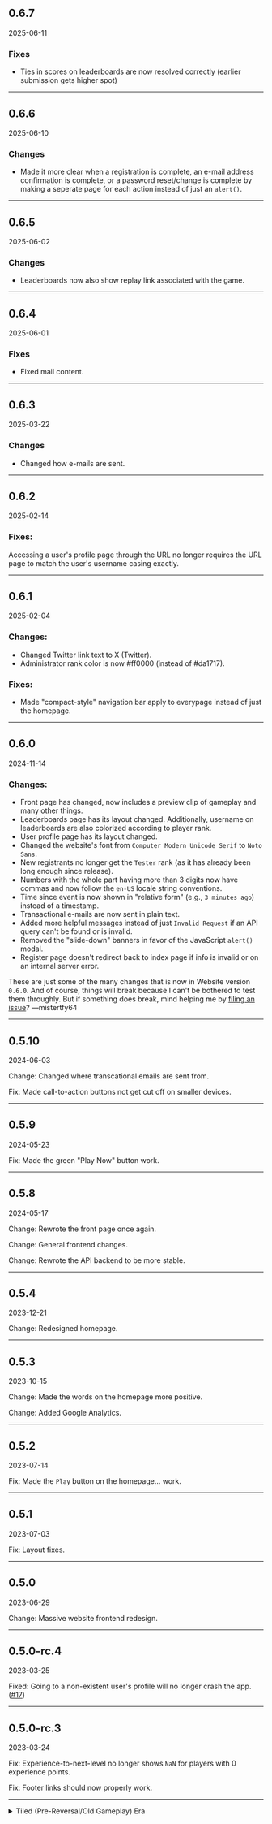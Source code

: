 ## 0.6.7
2025-06-11
### Fixes
- Ties in scores on leaderboards are now resolved correctly (earlier submission gets higher spot)

---
## 0.6.6
2025-06-10
### Changes
- Made it more clear when a registration is complete, an e-mail address confirmation is complete, or a password reset/change is complete by making a seperate page for each action instead of just an `alert()`.

---
## 0.6.5
2025-06-02
### Changes
- Leaderboards now also show replay link associated with the game.

---
## 0.6.4
2025-06-01
### Fixes
- Fixed mail content.

---
## 0.6.3
2025-03-22
### Changes
- Changed how e-mails are sent.

---
## 0.6.2
2025-02-14
### Fixes:
Accessing a user's profile page through the URL no longer requires the URL page to match the user's username casing exactly.

---
## 0.6.1
2025-02-04
### Changes:
- Changed Twitter link text to X (Twitter).
- Administrator rank color is now #ff0000 (instead of #da1717).
### Fixes:
- Made "compact-style" navigation bar apply to everypage instead of just the homepage.

---
## 0.6.0
2024-11-14

### Changes:
- Front page has changed, now includes a preview clip of gameplay and many other things.
- Leaderboards page has its layout changed. Additionally, username on leaderboards are also colorized according to player rank.
- User profile page has its layout changed. 
- Changed the website's font from `Computer Modern Unicode Serif` to `Noto Sans`.
- New registrants no longer get the `Tester` rank (as it has already been long enough since release).
- Numbers with the whole part having more than 3 digits now have commas and now follow the `en-US` locale string conventions.
- Time since event is now shown in "relative form" (e.g., `3 minutes ago`) instead of a timestamp.
- Transactional e-mails are now sent in plain text.
- Added more helpful messages instead of just `Invalid Request` if an API query can't be found or is invalid.
- Removed the "slide-down" banners in favor of the JavaScript `alert()` modal.
- Register page doesn't redirect back to index page if info is invalid or on an internal server error.

These are just some of the many changes that is now in Website version `0.6.0`. And of course, things will break because I can't be bothered to test them throughly. But if something does break, mind helping me by [filing an issue](https://github.com/mathematicalbasedefenders/mathematicalbasedefenders.com/issues/new)? 
—mistertfy64

---
## 0.5.10
2024-06-03

Change: Changed where transcational emails are sent from.

Fix: Made call-to-action buttons not get cut off on smaller devices.

---
## 0.5.9
2024-05-23

Fix: Made the green "Play Now" button work.

---
## 0.5.8
2024-05-17

Change: Rewrote the front page once again.

Change: General frontend changes.

Change: Rewrote the API backend to be more stable.

---
## 0.5.4
2023-12-21

Change: Redesigned homepage.

---
## 0.5.3
2023-10-15

Change: Made the words on the homepage more positive.

Change: Added Google Analytics.

---
## 0.5.2
2023-07-14

Fix: Made the `Play` button on the homepage... work.

---
## 0.5.1
2023-07-03

Fix: Layout fixes.

---
## 0.5.0
2023-06-29

Change: Massive website frontend redesign.

---
## 0.5.0-rc.4
2023-03-25

Fixed: Going to a non-existent user's profile will no longer crash the app. ([#17](https://github.com/mathematicalbasedefenders/mathematicalbasedefenders.com/issues/17))

---
## 0.5.0-rc.3
2023-03-24

Fix: Experience-to-next-level no longer shows `NaN` for players with 0 experience points.

Fix: Footer links should now properly work.

---
<details><summary>Tiled (Pre-Reversal/Old Gameplay) Era</summary>

## 0.5.0-rc.1
2023-01-17

Change: Migrated most of the website to TypeScript.

Change: Redesigned footer.

Various bug fixes.


---
## 0.4.9
2022-09-11

Change: Redesigned the user information page.

Change: "Excess-text" pages now gets text from the [Information Repository](https://github.com/mathematicalbasedefenders/information).

Fix: Password reset links in e-mails should now work correctly.

Transparency Change: Added a `This website uses cookies` text at the bottom of the footer.

---
## 0.4.8
2022-08-20

Fixed a major bug with the API.

Removed in-between-page-loads ads (too annoying).

---
## 0.4.7
2022-08-14

Added more messages saying that Mathematical Base Defenders is not a real math tutor.

Removed the sole award the game got from the website.

---
## 0.4.6
2022-07-15

Added advertisements. They only show up at the front page. Ad placement is subject to change at anytime.

---
## 0.4.5
2022-07-15

Bug fixes.

---
## 0.4.4
2022-07-11

Bug fixes.

---
## 0.4.3
2022-07-11

Bug fixes.

---
## 0.4.2
2022-07-09

Bug fixes.

---
## 0.4.1
2022-06-20

Bug fixes.

---
## 0.4.0
2022-06-20

New public API.

The website has also been rewritten to use the new public API.

---
## 0.3.1
2022-05-16

Rewritten everything internally, again.

---
## 0.3.0
2022-04-24

Rewritten all the pages (internally).

---
## 0.2.15
2022-04-05

Bug fixes.

---
## 0.2.14
2022-04-04

Added more information on the Leaderboards.

---
## 0.2.13
2022-03-19

Added an award that Mathematical Base Defenders won to the home page. That's it. (makes the game much more reputable)

---
## 0.2.12
2022-03-16

Error messages will now be displayed on the same page.

---
## 0.2.11
2022-02-20

Added Easy Mode leaderboards.

---
## 0.2.10
2022-02-03

Security improvements and bug fixes.

---
## 0.2.9
2022-11-23

Fixed an important bug because the Game Master is incompotent at fixing bugs and his skillset is not that far.

---
## 0.2.8
2022-11-22

<strong>Note: This website version was not released because of a critical bug that is now fixed in version 0.2.9</strong>


Made Statistics and Users page look nicer for both known players and unknown players.

Open Source licenses loading speeds are now extremely fast, and now includes every dependecy of the modules this website uses.

Names on Leaderboards are now colored according to the player's rank.

Minor changes and improvements.

---
## 0.2.7
2022-01-13

Added an [attribution](https://mathematicalbasedefenders.com/attribution) page for fonts used.

The "Play" button on the homepage works now.

Minor changes and improvements.

---
## 0.2.6
2022-01

Forgot to put update notes here lol

---
## 0.2.5
2022-01-03

Minor changes and improvements.

---
## 0.2.4
2021-12-30

Revamped and added a LOT of information on the About page.

---
## 0.2.3
2021-12-24

Minor changes.

---
## 0.2.2
2021-11-26

Minor changes.

---
## 0.2.1
2021-11-11

You can now [reset your password](https://mathematicalbasedefenders.com/forgot-password).

Instead of needing to know the user number to find information about a user, you can now find information about a user with just their username.

(i.e. Instead of having to do
[https://mathematicalbasedefenders.com/users?number=1](https://mathematicalbasedefenders.com/users?number=1), you can now do [https://mathematicalbasedefenders.com/users?username=mistertfy64](https://mathematicalbasedefenders.com/users?username=mistertfy64))

The former method still works.

More stuff in About page.

---
## 0.2.0
2021-10-23

Bottom toolbar

Email verification

---
## 0.1.6
2021-10-03

New content.

New About page.

Bug fixes.

---
## 0.1.5
2021-10-03

New content.

New About page.

Bug fixes.

---
## 0.1.4
2021-09-22

Website "redesign".

New content.

Bug fixes.
<details>
